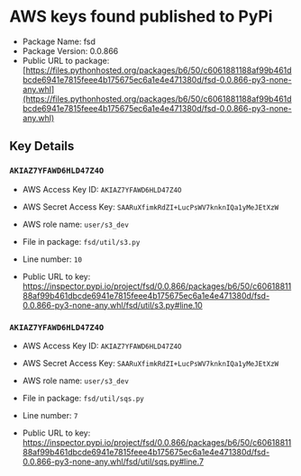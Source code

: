 # AWS keys found published to PyPi

* Package Name: fsd
* Package Version: 0.0.866
* Public URL to package: [https://files.pythonhosted.org/packages/b6/50/c6061881188af99b461dbcde6941e7815feee4b175675ec6a1e4e471380d/fsd-0.0.866-py3-none-any.whl](https://files.pythonhosted.org/packages/b6/50/c6061881188af99b461dbcde6941e7815feee4b175675ec6a1e4e471380d/fsd-0.0.866-py3-none-any.whl)

## Key Details

### `AKIAZ7YFAWD6HLD47Z4O`

* AWS Access Key ID: `AKIAZ7YFAWD6HLD47Z4O`
* AWS Secret Access Key: `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` 
* AWS role name: `user/s3_dev`
* File in package: `fsd/util/s3.py`
* Line number: `10`

* Public URL to key: https://inspector.pypi.io/project/fsd/0.0.866/packages/b6/50/c6061881188af99b461dbcde6941e7815feee4b175675ec6a1e4e471380d/fsd-0.0.866-py3-none-any.whl/fsd/util/s3.py#line.10



### `AKIAZ7YFAWD6HLD47Z4O`

* AWS Access Key ID: `AKIAZ7YFAWD6HLD47Z4O`
* AWS Secret Access Key: `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` 
* AWS role name: `user/s3_dev`
* File in package: `fsd/util/sqs.py`
* Line number: `7`

* Public URL to key: https://inspector.pypi.io/project/fsd/0.0.866/packages/b6/50/c6061881188af99b461dbcde6941e7815feee4b175675ec6a1e4e471380d/fsd-0.0.866-py3-none-any.whl/fsd/util/sqs.py#line.7


